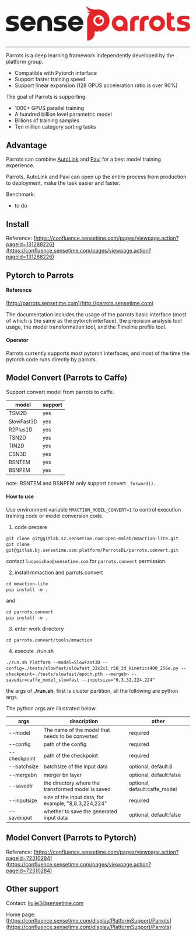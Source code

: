![parrots](imgs/parrots_logo.png)

-----------------------------------

Parrots is a deep learning framework independently developed by the platform group. 

- Compatible with Pytorch interface
- Support faster training speed
- Support linear expansion (128 GPUS acceleration ratio is over 90%)

The goal of Parrots is supporting:

- 1000+ GPUS parallel training
- A hundred billion level parametric model
- Billions of training samples
- Ten million category sorting tasks

## Advantage

Parrots can combine [AutoLink](http://autolink.parrots.sensetime.com) and [Pavi](http://pavi.parrots.sensetime.com) for a best model training experience. 

Parrots, AutoLink and Pavi can open up the entire process from production to deployment, make the task easier and faster.

Benchmark:

- to do

## Install

Reference: [https://confluence.sensetime.com/pages/viewpage.action?pageId=131288226](https://confluence.sensetime.com/pages/viewpage.action?pageId=131288226)

## Pytorch to Parrots

#### Reference

[http://parrots.sensetime.com](http://parrots.sensetime.com)

The documentation includes the usage of the parrots basic interface (most of which is the same as the pytorch interface), the precision analysis tool usage, the model transformation tool, and the Timeline profile tool.

#### Operator

Parrots currently supports most pytorch interfaces, and most of the time the pytorch code runs directly by parrots.



## Model Convert (Parrots to Caffe)

Support convert model from parrots to caffe.

|model|support|
|---|---|
|TSM2D|yes|
|SlowFast3D|yes|
|R2Plus1D|yes|
|TSN2D|yes|
|TIN2D|yes|
|CSN3D|yes|
|BSNTEM|yes|
|BSNPEM|yes|

note: BSNTEM and BSNPEM only support convert `_forward()`.

#### How to use

Use environment variable `MMACTION_MODEL_CONVERT=1` to control execution training code or model conversion code.

1) code prepare

```
git clone git@gitlab.sz.sensetime.com:open-mmlab/mmaction-lite.git
git clone git@gitlab.bj.sensetime.com:platform/ParrotsDL/parrots.convert.git
```
contact `luopeichao@sensetime.com` for `parrots.convert` permission.

2) install mmaction and parrots.convert

```
cd mmaction-lite
pip install -e .
```
and
```
cd parrots.convert
pip install -e .
```

3) enter work directory

```
cd parrots.convert/tools/mmaction
```

4) execute ./run.sh

```
./run.sh Platform --model=SlowFast3D --config=./tests/slowfast/slowfast_32x2x1_r50_3d_kinetics400_256e.py --checkpoint=./tests/slowfast/epoch.pth --mergebn --savedir=caffe_model_slowfast --inputsize="6,3,32,224,224"
```

the args of **./run.sh**, first is cluster partition, all the following are python args.

The python args are illustrated below.

|args|description|other|
|---|---|---|
|--model|The name of the model that needs to be converted|required|
|--config|path of the config|required|
|--checkpoint|path of the checkpoint|required|
|--batchsize|batchsize of the input data|optional, default:8|
|--mergebn|merger bn layer|optional, default:false|
|--savedir|the directory where the transformed model is saved|optional, default:caffe_model|
|--inputsize|size of the input data, for example, "8,8,3,224,224"|required|
--saveinput|whether to save the generated input data|optional, default:false|

## Model Convert (Parrots to Pytorch)

Reference: [https://confluence.sensetime.com/pages/viewpage.action?pageId=72310284](https://confluence.sensetime.com/pages/viewpage.action?pageId=72310284)

## Other support

Contact: liujie3@sensetime.com

Home page: [https://confluence.sensetime.com/display/PlatformSupport/Parrots](https://confluence.sensetime.com/display/PlatformSupport/Parrots)

